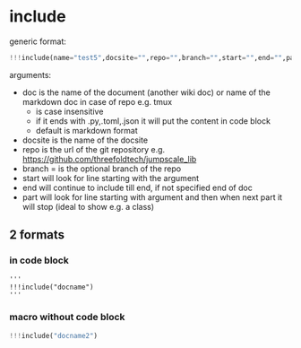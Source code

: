 # include

generic format:

```python
!!!include(name="test5",docsite="",repo="",branch="",start="",end="",part="")
```

arguments:

- doc is the name of the document (another wiki doc) or name of the markdown doc in case of repo e.g. tmux
    - is case insensitive
    - if it ends with .py,.toml,.json it will put the content in code block
    - default is markdown format
- docsite is the name of the docsite
- repo is the url of the git repository e.g. https://github.com/threefoldtech/jumpscale_lib
- branch = is the optional branch of the repo
- start will look for line starting with the argument
- end will continue to include till end, if not specified end of doc
- part will look for line starting with argument and then when next part it will stop (ideal to show e.g. a class)


## 2 formats

### in code block

```python2
'''
!!!include("docname")
'''
```

### macro without code block

```python
!!!include("docname2")
```

